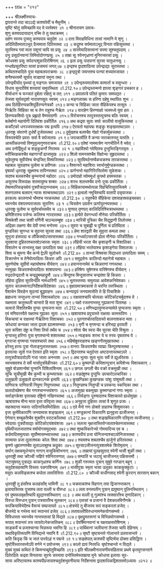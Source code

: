 +++
title = "२१२"

+++
श्रीलक्ष्मीरुवाच-  
द्वापरान्ते तदा चाऽऽद्ये काश्यपेयीं च मैथुनीम् ।  
सृष्टिं श्रोतुं समिच्छामि वद मे परमेश्वर ॥१ ॥
श्रीनारायण उवाच-  
शृणु कश्यपदायादान् वच्मि ते तु यथाक्रमम् ।  
दक्षेण स्वस्य पुत्र्स्तु कश्यपाय चतुर्दश ॥२ ॥
दत्ता विवाहविधिना तासां नामानि मे शृणु ।  
अदितिर्देवमाताऽभूत् दैत्यमाता दितिस्तथा ॥३ ॥
कद्रूश्च सर्पमाताऽभूद् विनता पक्षिसूस्तथा ।  
सुरभिश्च गवां माता पशूनां चापि सा प्रसूः ॥४ ॥
सारमेयादिसत्त्वानां सरमा सूश्चतुपदाम् ।  
दनुः प्रसूर्दानवानां तिमिर्यादोगणप्रसूः ॥५ ॥
ताम्रा सूः श्येनगृध्राणां मुनिरप्सरसां प्रसूः ।  
क्रोधवशा प्रसूः सर्पदन्दशूकादिरोषिणाम् ॥६ ॥
इला प्रसूः पादपानां सुरसा यातुधानसूः ।  
गन्धर्वप्रसूररिष्टा यासां प्रजामयं जगत्॥७ ॥
इन्द्रश्च द्वादशादित्या उपेन्द्राद्याः सुरास्तथा ।  
कथिताश्चादितेः पुत्रा महाबलपराक्रमाः ॥८ ॥
इन्द्रपुत्रो जयन्तश्च पत्न्यां शच्यामजायत ।  
शनैश्चरयमौ सूर्यात् सञ्ज्ञायां यमुना तथा ।  
उपेन्द्रवीर्यात् पृथ्व्यां तु मङ्गलः समजायत ॥९ ॥
उपेन्द्ररूपमालोक्य कामार्ता च वसुन्धरा ।  
विधाय सुन्दरीवेषं शय्यायां समुपस्थिता ॥1.212.१०॥
उपेन्द्रस्तन्मनो ज्ञात्वा शृङ्गारं प्रचकार ह ।  
वीर्याधानं च यज्जातं दुर्बला रक्षितुं च तत् ॥११ ॥
प्रवालपत्रे पतितं कुमारः समपद्यत ।  
तेजसा सूर्यसदृशो नारायणसुतः स्वयम् ॥१२॥
मङ्गलाख्यः स हरिणा ग्रहेषु स्थापितः शुभः ।  
अथ दितेर्हिरण्यकशिपुर्हिरण्यनेत्रकौ ॥१३॥
कन्या च सिंहिका जाता सैहिकेयश्च तत्सुतः ।  
निर्ऋतिः सिंहिका सा च तेन राहुश्च नैर्ऋतः ॥१४॥
वाराहेण हिरण्याक्षो जलमध्ये युवा हतः ।  
हिरण्यकशिपोः पुत्रः प्रह्लादो वैष्णवाग्रणीः ॥१५॥
विरोचनश्च तत्पुत्रस्तत्पुत्रश्च बलिः स्वयम् ।  
बलेर्बाणो महायोगी दितिवंशः प्रकीर्तितः ॥१६॥
अथ कद्र्वा सुताः सर्पाः कालीयो वासुकिस्तथा ।  
कर्कोटको धनञ्जयस्तक्षकः पद्म इत्यपि ॥१७॥
ऐरावतो महापद्मः शङ्कुः शङ्खस्तथाऽपरः ।  
धृतराष्ट्रः संवरणो दुर्धर्षो दुर्जयस्तथा ॥१८॥
दुर्मुखश्च बलश्चैव गोक्षो गोकार्मुकस्तथा ।  
विरूपश्चेति प्रवराः सर्वा वै सर्पजातयः ॥१ ९॥
जरत्कार्वीति वै कन्या जरत्कारुस्तु यत्पतिः ।  
आस्तीकतनयो विष्णुतुल्यगुणपराक्रमः ॥1.212.२०॥
एतेषां नाममात्रेण नागभीतिर्न वै भवेत् ।  
अथ दनोर्द्विमूर्धा च शङ्कुकर्णो निरामयः ॥२ १ ॥
महाविश्वो गवेष्ठिश्च दुन्दुभिरङ्गिरावृतः ।  
मरीचिरक्षकश्चैव महागार्ग्यो ह्यजामुखः ॥२२॥
शिलो वामनसश्चैव विक्षोभ्यः सुहृदस्तथा ।  
सुकेतुश्च सुवीर्यश्च चेन्द्रजित् विश्वजित्तथा ॥२३॥
सुरविमर्दनश्चैकचक्रश्च तारकस्तथा ।  
महाबलः सुवाहश्च पुलोमा च प्रवीणकः ॥२४॥
वैश्वानरो महाशिराः स्वर्भानुर्मुण्डकस्तथा ।  
वृषपर्वा धृतराष्ट्रः सूक्ष्मश्च तापिनस्तथा ॥२५॥
ऊर्णनाभो महागिरिरसिलोमा सुकेशकः ।  
सदश्च बलकश्चैव कुम्भनाभो महोदरः ॥२६ ॥
प्रमोदाहो व्योममूर्धा कुपथो हयमस्तकः ।  
असुरश्च विरूपाक्षः शतमायुश्च शम्बरः ॥२७॥
शरभः शलभश्चैव दनोः पुत्राः प्रकीर्तिताः ।  
तेषामपरिसङ्ख्येयं पुत्रपौत्राद्यनन्तकम् ॥२८॥
सिंहिकायामथोत्पन्ना विप्रचित्तिसुतास्त्विमे ।  
शतगालश्च बलवान् न्यासः शाम्बस्तथाऽपरः ॥२९॥
इल्वलो नमुचिश्चापि वातापी दसृयाजकः ।  
हरकल्पः कालनाभो भौमश्च नरकस्तथा ॥1.212.३० ॥
राहुश्चैते सैंहिकेया दशसाहस्रसङ्ख्यकाः ।  
भवन्त्येव वंशपरम्पराजाताः सुरारिणः ॥३ १ ॥
चित्रसेन उग्रसेन ऊर्णायुरनघस्तथा ।  
धृतराष्ट्रः पुलोमा च सूर्यवर्चास्तथैव च ॥३२॥
युगपत् तृणपत् कालिदितिश्चित्ररथस्तथा ।  
भ्रमिशिराश्च पर्जन्यः कलिश्च नारदस्तथा ॥३३॥
इत्येते देवगन्धर्वा मौनेयाः परिकीर्तिताः ।  
मिश्रकेशी तथा चाशी पर्णिनी चाऽप्यलम्बुषा ॥३४॥
मारिची पुत्रिका चैव विद्युद्वाणी तिलोत्तमा ।  
अद्रिका लक्षणा चैव देवी रम्भा मनोरमा ॥३५॥
सुवरा च सुबाह्वी च पूर्णिता च प्रतिष्ठिता ।  
पुण्डरिका सुगन्धा च सुदन्ता सुरसा तथा ॥३६॥
हेमा शारद्वती चैव सुवृत्ता कमला तथा ।  
सुभुजा हंसपादा च लौकिक्योऽप्सरसस्तथा ॥३७॥
गन्धर्वाऽप्सरसो ह्येता मौनेयाः परिकीर्तिताः ।  
सुयशाया दुहितरश्चतस्रोऽप्सरसः स्मृताः ॥३८॥
लौहेयी भरता चैव कृशाङ्गी च विशालिका ।  
विशालेन च ताभ्यस्तु यक्षा उत्पादिता यथा ॥३९॥
लौहेया भरतेयाश्च कृशाङ्गेया विशालजाः ।  
शिवा च सुमना चैव कन्ये द्वेऽपि सुलोचने ॥1.212.४० ॥
ताभ्यां विश्रवसा विद्याधरा उत्पादिताः समम् ।  
विक्रान्तेन च तेनैवोत्पादिताः किन्नरा अपि ॥४१॥
समुद्रसेनः कालिन्दो महानेत्रो महाबलः ।  
सुवर्णघोषः सुग्रीवो महाघोषश्च वीर्यवान् ॥४२॥
हयाननानामेवं च किन्नराणां गणस्तथा ।  
नरमुखाः किन्नराश्चोत्पादिताः शांशपायनाः ॥४३॥
हरिषेणः सुषेणश्च वारिषेणश्च वीर्यवान् ।  
रुद्रदत्तेन्द्रदत्तौ च चन्द्रद्रुममहाद्रुमौ ॥४४॥
बिन्दुश्च बिन्दुसारश्च चन्द्रवंशा हि किन्नराः ।  
लौहेया दुहिता सुरविन्देति नामधारिणी ॥४५॥
भूतास्तस्याः समुत्पन्ना आवेशकनिवेशकाः ।  
सुतारः कालभवनाऽनिर्देशकविदेशकाः ॥४६॥
वृक्षाग्रमात्रमाकाशं ते चरन्ति तरुस्थिताः ।  
पैशाचेन विवाहेन सुदत्यां बुद्धवाहनः ॥४७॥
कन्याद्वयं जनयामासेति ते हि पिचाशिके ।  
ब्रह्मधना जन्तुधना ताभ्यां पिशाचकोटयः ॥४८॥
राक्षसाश्चापि चोत्पन्नाः कोटिकोट्यर्बुदाश्च ते ।  
यक्षमाता क्रतुस्थली चाप्सरो हि मता शुभा ॥४९॥
यक्षो रजतनाभस्तु गुह्यकानां पितामहः ।  
चत्वारो विंशतिश्चैव पुण्याः पुण्यजना मताः ॥1.212.५०॥
मणिभद्रात्पुण्यजन्यामेते पुण्यजनाः स्मृताः ।  
एवं मणिवरस्यैते यक्षाश्च गुह्यकाः सुताः ॥५१॥
खशायाश्च प्रपुत्रास्ते राक्षसाः कामरूपिणः ।  
विकचायां च राक्षस्यां नैर्ऋतिना पिशाचकाः ॥५२॥
पूतनाश्चोत्पादितास्ते बालनाशकरा मताः ।  
क्रोधायां कन्यका जाता द्वादश ह्यात्मसम्भवाः ॥५३॥
मृगी च मृगमन्दा च हरिभद्रा इरावती ।  
भूता कपिशा दंष्ट्रा च निशा तिर्या तथैव च ॥५४॥
श्वेता चैव स्वरा चैव सुरसा चेति विश्रुताः ।  
मृग्यास्तु हरिणाः पुत्रा मृगाश्चान्ये शशास्तथा ॥५५॥
न्यङ्कवः शरभा ये च रुरवः पृषताश्च ये ।  
मृगराजा मृगमन्दा गवयाश्चापरे तथा ॥५६॥
महिषोष्ट्रवराहाश्च खङ्गगौरमुखास्तथा ।  
हरेस्तु हरयः पुत्रा गोलाङ्गुलास्तरक्षवः ॥५७॥
वानराः किन्नराश्चैव व्याघ्राः किम्पुरुषास्तथा ।  
इरावत्याः सुतो गज ऐरावत इति स्मृताः ॥५८॥
द्विदन्ताश्च चतुर्दन्ता अष्टदन्तास्तथाऽपरे ।  
तत्पुत्रपौत्रादयोऽपि गजा जाता अनन्तशः ॥५९॥
अथ भूत्याः सुता भूताः सर्वे ते ह्यूर्ध्वरेतसः ।  
भवभक्ताश्च ते सर्वे भार्यापुत्रविहीनकाः ॥1.212.६०॥
कुष्माण्डी कपिशान्पुत्रान् कपिशेभ्यः पिशाचकान् ।  
सुषुवे षोडशान्येषां युग्मानि पिशिताशिनाम् ॥६१॥
छगलः छगली चैव वक्रो वक्रमुखी तथा ।  
सूचिः सूचीमुखी चैव कुम्भी च कुम्भपात्रकः ॥६२॥
वज्रदंष्ट्रश्च दुन्दुभिः उपचारोऽपचारिका ।  
उलूखली उलूखलो ह्यनकाऽनर्क इत्यपि ॥६३॥
कुखण्डिका कुखण्डकः पांशुः पांशुमती तथा ।  
पाणिपात्रः पाणिपात्री निपुणा निपुणस्तथा ॥६४॥
नितुण्डश्च नितुण्डी च प्रस्कन्दः स्कन्दिका तथा ।  
छलादोच्छेषणा चैव गणाश्चानन्तवंशगाः ॥६५॥
अजामुखा बकमुखाः कुष्माण्डानां गणाः स्मृताः ।  
सर्वाङ्गकेशा वृत्ताख्या दंष्ट्रिणो नखिनस्तथा ॥६६॥
तिर्यङ्गाः पुरुषादाश्च पिशाचास्ते ह्यधोमुखाः ।  
ऋषायाश्च मीना माता वृत्ता परिवृत्ता तथा ॥६७॥
अनुवृत्ता दुहितरः तासां वै शृणुत प्रजाः ।  
सहस्रदन्ता मकराः पाठिनास्तिमिरोहिताः ॥६८॥
एते मैनो गणः प्रोक्तो ग्राहाश्च शिशुमारकाः ।  
वृत्ता कूर्मविकाराणि जनयामास शङ्खलान् ॥६९॥
मण्डुकानां विकाराणि ह्यनुवृत्ता ह्यजीजनत् ।  
ऐणेयान् शम्बूकाँश्चैव शुक्तीन् वराटकाँस्तथा ॥1.212.७० ॥
तथा शङ्खविकाराणि परिवृत्ता व्यजीजनत् ।  
स्वेदायाः पुत्रपौत्राद्याः कोटिकोट्यंशवंशजाः ॥७१॥
जलजा नृक्षजास्तिर्यग्जाताश्चेतनजास्तथा ।  
पृथिवीजलजाताश्च वर्षायोगसमुद्भवाः ॥७२॥
तथा शुष्कविकारेभ्यो गोमयादिभ्य एव च ।  
कर्दमादिसमुत्पन्नाः सूर्योष्मासम्भवास्तथा ॥७३॥
काश्यपीयं प्रजा योनिजन्याश्चाऽयोनिजास्तथा ।  
सरमायाः प्रजा तूलात्श्वकः कोलः शिवा तथा ॥७४॥
श्यामश्च शबलश्चैव ह्यर्जुनो हरितस्तथा ।  
कृष्णो धूम्रारुणश्चैव तूलाऽलाबूश्च कद्रुकाः ॥७५॥
सुरसाऽजीजनत्पुत्रशतमेकं शिरोमृतान् ।  
सर्पान् तक्षकमूर्धन्यान् नागान् वासुकिशोभनान् ॥७६ ॥
ताम्रायां पुलहसुतात् श्येनी भासी शुकी तथा ।  
धृतराष्ट्री तथा क्रौञ्ची जज्ञिरे श्येनिरारुणात् ॥७७॥
सम्पातिं च जटायुं चाजीजनत् पक्षिसत्तमौ ।  
जटायुषस्तु पुत्राद्याः काकगृध्राश्च कर्णिनः ॥७८॥
शुकी गरुत्मतः पुत्रान् सुषुवे गरुडान् बहून् ।  
चतुर्दशसहस्राणि विस्तरः पन्नगाशिनाम् ॥७९॥
भासीपुत्राः स्मृता भासा उलूकाः काककुक्कुटाः ।  
मयूराः कलविङ्काश्च कपोता लावतित्तिराः ॥1.212.८० ॥
क्रौञ्ची वार्धीणसाद् श्येनी कुररान् सारसान् बकान् ।  
धृतराष्ट्री तु हंसाँश्च कलहंसाँश् भामिनी ॥८ १॥
चक्रवाकांश्च विहगान् तया द्विजानन्तकान् ।  
इलायास्तिस्रः पुत्र्यश्च लता वल्ली च वीरुधा ॥८२॥
लता वनस्पतीन् पुत्रान् ह्यपुष्पान् पुलिनस्थितान् ।  
एवं पुष्पफलवृक्षाँश्चापि ह्युद्यानसंस्थितान् ॥८३ ॥
अथ वल्ली तु गुल्मांश्च त्वक्साराँश्च तृणादिकान् ।  
विरुधा विरुधान् पुत्रान् पत्रसाराँश्च मूलकान् ॥८४॥
एतासां च प्रजानां वै देशकालविगौणके ।  
रूपक्रियाविभेदैश्च वैरूप्यं सम्प्रजायते ॥८५॥
क्षेत्रभेदे तु बीजस्य रूपं सङ्करतां व्रजेत् ।  
बीजभेदे च गर्भस्य रूपं रूपान्तरं व्रजेत् ॥८६॥
लतावल्लीविरुधानामनेकयोगसम्भवे ।  
विविधास्ता भवन्त्येव नान्तस्तासां हि विद्यते ॥८७॥
वृक्षद्रुमतरूणां च विभिन्नयोगसम्भवे ।  
रूपात् रूपान्तरं तत्र जायतेऽनेकजातिकम् ॥८८॥
देवर्षिमानवानां च यक्षराक्षसरोषिणाम् ।  
साङ्कर्ये च प्रजाश्चान्या भिन्नरूपा भवन्ति हि ॥८९॥
पार्थिवानां जलीयानां तैजसा चापि देहिनाम् ।  
यथाविकृतिरूपाणि विभिद्यन्ते नवानि वै ॥1.212.९०॥
सृष्टौ सृष्ट्यन्तरे गोलान्तरे प्रलयजान्तरे ।  
कति किदृक् किं च जातं पारयेऽहं न पद्मजे ॥९ १॥
सङ्क्षेपात् काश्यपी सृष्टिर्मया प्रोक्ता प्रसिद्धिगा ।  
सृष्टेर्विस्तारसत्त्वेऽपि वर्णने न प्रयोजनम् ॥९२॥
कालो ह्ययं निरवधिः सृष्टेश्चान्तो न विद्यते ।  
मुख्यं मुख्यं कथितं ते किमन्यच्छ्रोतुमिच्छसि ॥९३॥
इति श्रीलक्ष्मीनारायणीयसंहिताया प्रथमे कृतयुगसन्ताने दितेरदितेः कद्रवा विनतायाः सुरभेः सरमाया दनोस्तिमेस्ताम्राया मुनेः क्रोधाया इलायाः सुर-  
साया अरिष्टायाश्च काश्यपीप्रजायाश्चतुर्दशभुवनीयाया निर्देशनामा द्वादशाधिकद्विशततमोऽध्यायः ॥२१२ ॥
    
